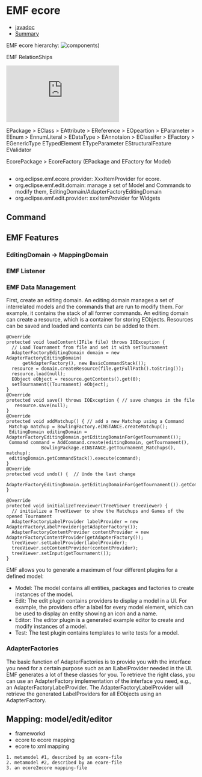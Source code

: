 # EMF ecore
- [javadoc](https://download.eclipse.org/modeling/emf/emf/javadoc/2.7.0/overview-summary.html)
- [Summary](https://download.eclipse.org/modeling/emf/emf/javadoc/2.7.0/org/eclipse/emf/ecore/package-summary.html)

EMF ecore hierarchy:
![components](https://download.eclipse.org/modeling/emf/emf/javadoc/2.7.0/org/eclipse/emf/ecore/doc-files/EcoreHierarchy.gif))

EMF RelationShips

![relationship](https://download.eclipse.org/modeling/emf/emf/javadoc/2.7.0/org/eclipse/emf/ecore/EClassifier.html)

EPackage > EClass > EAttribute > EReference
                  > EOpeartion > EParameter
         > EEnum > EnnumLiteral
         > EDataType
         > EAnnotaion
         > EClassifer
         > EFactory
         > EGenericType
ETypedElement
ETypeParameter
EStructuralFeature
EValidator

EcorePackage > EcoreFactory (EPackage and EFactory for Model)

##
- org.eclipse.emf.ecore.provider: XxxItemProvider for ecore.
- org.eclipse.emf.edit.domain: manage a set of Model and Commands to modify them, EditingDomain/AdapterFactoryEditingDomain
- org.eclipse.emf.edit.provider: xxxItemProvider for Widgets

## Command


## EMF Features

### EditingDomain -> MappingDomain

### EMF Listener

### EMF Data Management
First, create an editing domain. An editing domain manages a set of interrelated models and the commands that 
are run to modify them. For example, it contains the stack of all former commands. An editing domain can create 
a resource, which is a container for storing EObjects. Resources can be saved and loaded and contents can be added to them. 
```
@Override
protected void loadContent(IFile file) throws IOException {
  // Load Tournament from file and set it with setTournament
  AdapterFactoryEditingDomain domain = new AdapterFactoryEditingDomain(
      getAdapterFactory(), new BasicCommandStack());
  resource = domain.createResource(file.getFullPath().toString());
  resource.load(null);
  EObject eObject = resource.getContents().get(0);
  setTournament((Tournament) eObject);
}
@Override
protected void save() throws IOException { // save changes in the file
   resource.save(null);
}
@Override
protected void addMatchup() { // add a new Matchup using a Command
 Matchup matchup = BowlingFactory.eINSTANCE.createMatchup();
 EditingDomain editingDomain = AdapterFactoryEditingDomain.getEditingDomainFor(getTournament());
 Command command = AddCommand.create(editingDomain, getTournament(),
             BowlingPackage.eINSTANCE.getTournament_Matchups(), matchup);
 editingDomain.getCommandStack().execute(command);
}
@Override
protected void undo() {  // Undo the last change
  AdapterFactoryEditingDomain.getEditingDomainFor(getTournament()).getCommandStack().undo();
}

@Override
protected void initializeTreeviewer(TreeViewer treeViewer) {
  // initialize a TreeViewer to show the Matchups and Games of the opened Tournament
  AdapterFactoryLabelProvider labelProvider = new AdapterFactoryLabelProvider(getAdapterFactory());
  AdapterFactoryContentProvider contentProvider = new AdapterFactoryContentProvider(getAdapterFactory());
  treeViewer.setLabelProvider(labelProvider);
  treeViewer.setContentProvider(contentProvider);
  treeViewer.setInput(getTournament());
}
```
EMF allows you to generate a maximum of four different plugins for a defined model:
- Model: The model contains all entities, packages and factories to create instances of the model.
- Edit: The edit plugin contains providers to display a model in a UI. For example, the providers offer a label for every model element, which can be used to display an entity showing an icon and a name.
- Editor: The editor plugin is a generated example editor to create and modify instances of a model.
- Test: The test plugin contains templates to write tests for a model.

### AdapterFactories
The basic function of AdapterFactories is to provide you with the interface you need for a certain purpose such as an ILabelProvider needed in the UI. EMF generates a lot of these classes for you. To retrieve the right class, you can use an AdapterFactory implementation of the interface you need, e.g., an AdapterFactoryLabelProvider. The AdapterFactoryLabelProvider will retrieve the generated LabelProviders for all EObjects using an AdapterFactory.

## Mapping: model/edit/editor
- frameworkd
- ecore to ecore mapping
- ecore to xml mapping
```
1. metamodel #1, described by an ecore-file
2. metamodel #2, described by an ecore-file
3. an ecore2ecore mapping-file
```
